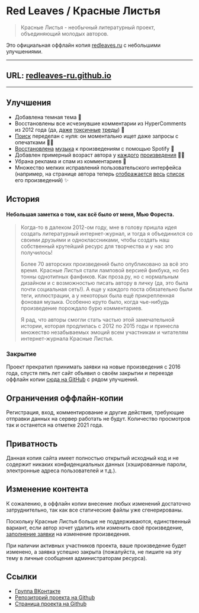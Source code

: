 # Red Leaves / Красные Листья

> Красные Листья - необычный литературный проект, объединяющий молодых авторов.

Это официальная оффлайн копия [redleaves.ru](http://redleaves.ru) c небольшими улучшениями.

---

## URL: [redleaves-ru.github.io](https://redleaves-ru.github.io/)

---


## Улучшения

- Добавлена темная тема 🌙
- Восстановлены все исчезнувшие комментарии из HyperComments из 2012 года (да, 
  [даже](https://redleaves-ru.github.io/site/stikhi/44-choise.html)
  [токсичные](https://redleaves-ru.github.io/site/proza/32-two-of-the-waves.html) 
  [треды](https://redleaves-ru.github.io/site/proza/13-f_ck-this-illusion.html)) 🤯 
- [Поиск](https://redleaves-ru.github.io/search/) переделан с нуля: он моментально ищет даже запросы с опечатками 🔫🤠
- [Восстановлена](https://redleaves-ru.github.io/site/stikhi/4-i-do-not-like-spring.html)
  [музыка](https://redleaves-ru.github.io/site/stikhi/18-the-end.html) к произведениям с помощью Spotify 🎵
- Добавлен примерный возраст автора у 
  [каждого](https://redleaves-ru.github.io/site/stikhi/39-idiot.html)
  [произведения](https://redleaves-ru.github.io/site/proza/67-fade.html) 👧🏻
- Убрана реклама и спам из комментариев 🚯
- Множество мелких исправлений пользовательского интерфейса (например, на странице автора
  теперь [отображается](https://redleaves-ru.github.io/site/profile/social/747-toni/profile.html)
  [весь](https://redleaves-ru.github.io/site/profile/social/737-super-user/profile.html)
  [список](https://redleaves-ru.github.io/site/profile/social/740-aquamarine/profile.html)
  его произведений) ✨

## История

#### Небольшая заметка о том, как всё было от меня, Мью Фореста.

> Когда-то в далеком 2012-ом году, мне в голову пришла идея создать литературный
> интернет-журнал, и тогда я объединился со своими друзьями и одноклассниками, чтобы 
> создать наш собственный крутейший ресурс для творчества и у нас это получилось!
> 
> Более 70 авторских произведений было опубликовано за всё это время. Красные Листья 
> стали ламповой версией фикбука, но без тонны однотипных фанфиков. Как проза.ру, но
> с нормальным дизайном и с возможностью писать автору в личку (да, это была почти 
> социальная сеть!). А еще у каждого поста обязательно были теги, иллюстрации, а 
> у некоторых была ещё прикрепленная фоновая музыка. Особенно круто было, когда 
> чье-нибудь произведение порождало бурю комментариев.
> 
> Я рад, что авторы смогли стать частью этой замечательной истории, которая продлилась 
> с 2012 по 2015 годы и принесла множество незабываемых эмоций всем участникам и читателям
> интернет-журнала Красные Листья.


### Закрытие

Проект прекратил принимать заявки на новые произведения с 2016 года, спустя пять лет сайт объявил
о своём закрытии и переезде оффлайн копии [сюда на GitHub](https://redleaves-ru.github.io/) с рядом
улучшений.

## Ограничения оффлайн-копии

Регистрация, вход, комментирование и другие действия, требующие
отправки данных на сервер работать не будут. Количество просмотров так и останется на отметке 
2021 года.

## Приватность

Данная копия сайта имеет полностью открытый исходный код и не содержит никаких конфиденциальных данных
(хэшированные пароли, электронные адреса пользователей и т.д.). 

## Изменение контента

К сожалению, в оффлайн копии внесение любых изменений достаточно затруднительно, так как все статические файлы уже 
сгенерированы.

Поскольку Красные Листья больше не поддерживаются, единственный вариант, если автор хочет удалить или 
изменить своё произведение, [заполнение заявки](https://github.com/redleaves-ru/redleaves-ru.github.io/issues/new/choose) 
на изменение произведения.

При наличии активных участников проекта, ваше произведение будет изменено, а заявка успешно закрыта 
(пожалуйста, не пишите на эту тему в личные сообщения администраторам ресурса).

## Ссылки

- [Группа ВКонтакте](https://vk.com/redleaves)
- [Репозиторий проекта на Github](https://github.com/redleaves-ru/redleaves-ru.github.io)
- [Страница проекта на Github](https://github.com/redleaves-ru)